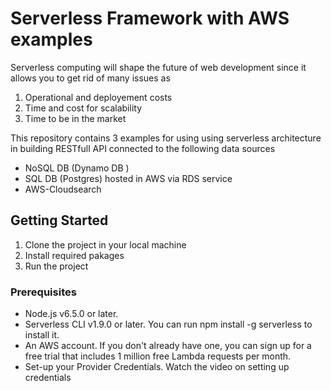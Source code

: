 # Serverless Framework with AWS examples


Serverless computing will shape the future of web development since it allows you to get rid of many issues as 

1. Operational and deployement costs
2. Time and cost for scalability 
3. Time to be in the market 

This repository contains 3 examples for using using serverless architecture in building RESTfull API connected to the following data sources 
* NoSQL DB (Dynamo DB )
* SQL DB (Postgres) hosted in AWS via RDS service
* AWS-Cloudsearch 


## Getting Started
 1. Clone the project in your local machine 
 2. Install required pakages 
 3. Run the project
### Prerequisites

* Node.js v6.5.0 or later.
* Serverless CLI v1.9.0 or later. You can run npm install -g serverless to install it.
* An AWS account. If you don't already have one, you can sign up for a free trial that includes 1 million free Lambda requests per month.
* Set-up your Provider Credentials. Watch the video on setting up credentials




